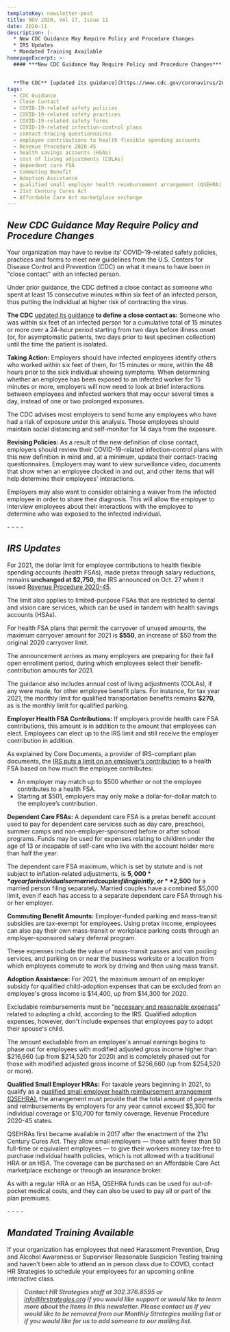 ```yaml
---
templateKey: newsletter-post
title: NOV 2020, Vol 17, Issue 11
date: 2020-11
description: |-
  * New CDC Guidance May Require Policy and Procedure Changes
  * IRS Updates
  * Mandated Training Available
homepageExcerpt: >-
  #### ***New CDC Guidance May Require Policy and Procedure Changes***


  **The CDC** [updated its guidance](https://www.cdc.gov/coronavirus/2019-ncov/daily-life-coping/contact-tracing.html) **to define a close contact as:** Someone who was within six feet of an infected person for a cumulative total of 15 minutes or more over a 24-hour period starting from two days before illness onset (or, for asymptomatic patients, two days prior to test specimen collection) until the time the patient is isolated. Your organization may have to revise its’ COVID-19-related safety policies, practices and forms to meet new guidelines.
tags:
  - CDC Guidance
  - Close Contact
  - COVID-19-related safety policies
  - COVID-19-related safety practices
  - COVID-19-related safety forms
  - COVID-19-related infection-control plans
  - contact-tracing questionnaires
  - employee contributions to health flexible spending accounts
  - Revenue Procedure 2020-45
  - health savings accounts (HSAs)
  - cost of living adjustments (COLAs)
  - dependent care FSA
  - Commuting Benefit
  - Adoption Assistance
  - qualified small employer health reimbursement arrangement (QSEHRA)
  - 21st Century Cures Act
  - Affordable Care Act marketplace exchange
---
```

## ***New CDC Guidance May Require Policy and Procedure Changes***

Your organization may have to revise its’ COVID-19-related safety policies, practices and forms to meet new guidelines from the U.S. Centers for Disease Control and Prevention (CDC) on what it means to have been in "close contact" with an infected person.

Under prior guidance, the CDC defined a close contact as someone who spent at least 15 consecutive minutes within six feet of an infected person, thus putting the individual at higher risk of contracting the virus.

**The CDC** [updated its guidance](https://www.cdc.gov/coronavirus/2019-ncov/daily-life-coping/contact-tracing.html) **to define a close contact as:** Someone who was within six feet of an infected person for a cumulative total of 15 minutes or more over a 24-hour period starting from two days before illness onset (or, for asymptomatic patients, two days prior to test specimen collection) until the time the patient is isolated.

**Taking Action:** Employers should have infected employees identify others who worked within six feet of them, for 15 minutes or more, within the 48 hours prior to the sick individual showing symptoms. When determining whether an employee has been exposed to an infected worker for 15 minutes or more, employers will now need to look at brief interactions between employees and infected workers that may occur several times a day, instead of one or two prolonged exposures.

The CDC advises most employers to send home any employees who have had a risk of exposure under this analysis. Those employees should maintain social distancing and self-monitor for 14 days from the exposure.

**Revising Policies:** As a result of the new definition of close contact, employers should review their COVID-19-related infection-control plans with this new definition in mind and, at a minimum, update their contact-tracing questionnaires. Employers may want to view surveillance video, documents that show when an employee clocked in and out, and other items that will help determine their employees' interactions.

Employers may also want to consider obtaining a waiver from the infected employee in order to share their diagnosis. This will allow the employer to interview employees about their interactions with the employee to determine who was exposed to the infected individual.

\- - - -

## ***IRS Updates***

For 2021, the dollar limit for employee contributions to health flexible spending accounts (health FSAs), made pretax through salary reductions, remains **unchanged at $2,750,** the IRS announced on Oct. 27 when it issued [Revenue Procedure 2020-45](https://www.irs.gov/pub/irs-drop/rp-20-45.pdf).

The limit also applies to limited-purpose FSAs that are restricted to dental and vision care services, which can be used in tandem with health savings accounts (HSAs).

For health FSA plans that permit the carryover of unused amounts, the maximum carryover amount for 2021 is **$550**, an increase of $50 from the original 2020 carryover limit.

The announcement arrives as many employers are preparing for their fall open enrollment period, during which employees select their benefit-contribution amounts for 2021.

The guidance also includes annual cost of living adjustments (COLAs), if any were made, for other employee benefit plans. For instance, for tax year 2021, the monthly limit for qualified transportation benefits remains **$270,** as is the monthly limit for qualified parking.

**Employer Health FSA Contributions:** If employers provide health care FSA contributions, this amount is in addition to the amount that employees can elect. Employees can elect up to the IRS limit and still receive the employer contribution in addition.

As explained by Core Documents, a provider of IRS-compliant plan documents, the [IRS puts a limit on an employer’s contribution](https://www.coredocuments.com/health-fsa-contribution-best-choice-for-most-employers/) to a health FSA based on how much the employee contributes:

* An employer may match up to $500 whether or not the employee contributes to a health FSA.
* Starting at $501, employers may only make a dollar-for-dollar match to the employee’s contribution.

**Dependent Care FSAs:** A dependent care FSA is a pretax benefit account used to pay for dependent care services such as day care, preschool, summer camps and non-employer-sponsored before or after school programs. Funds may be used for expenses relating to children under the age of 13 or incapable of self-care who live with the account holder more than half the year.

The dependent care FSA maximum, which is set by statute and is not subject to inflation-related adjustments, is **$5,000** a year for individuals or married couples filing jointly, or **$2,500** for a married person filing separately. Married couples have a combined $5,000 limit, even if each has access to a separate dependent care FSA through his or her employer.

[](<>)**Commuting Benefit Amounts:** Employer-funded parking and mass-transit subsidies are tax-exempt for employees. Using pretax income, employees can also pay their own mass-transit or workplace parking costs through an employer-sponsored salary deferral program.

These expenses include the value of mass-transit passes and van pooling services, and parking on or near the business worksite or a location from which employees commute to work by driving and then using mass transit.

[](<>)**Adoption Assistance:** For 2021, the maximum amount of an employer subsidy for qualified child-adoption expenses that can be excluded from an employee's gross income is $14,400, up from $14,300 for 2020.

Excludable reimbursements must be "[necessary and reasonable expenses](https://www.irs.gov/taxtopics/tc607)" related to adopting a child, according to the IRS. Qualified adoption expenses, however, don't include expenses that employees pay to adopt their spouse's child.

The amount excludable from an employee's annual earnings begins to phase out for employees with modified adjusted gross income higher than $216,660 (up from $214,520 for 2020) and is completely phased out for those with modified adjusted gross income of $256,660 (up from $254,520 or more).

**Qualified Small Employer HRAs:** For taxable years beginning in 2021, to qualify as a [qualified small employer health reimbursement arrangement (QSEHRA)](https://www.shrm.org/ResourcesAndTools/hr-topics/benefits/pages/qsehras-help-small-employers-solve-the-health-coverage-puzzle.aspx), the arrangement must provide that the total amount of payments and reimbursements by employers for any year cannot exceed $5,300 for individual coverage or $10,700 for family coverage, Revenue Procedure 2020-45 states.

QSEHRAs first became available in 2017 after the enactment of the 21st Century Cures Act. They allow small employers — those with fewer than 50 full-time or equivalent employees — to give their workers money tax-free to purchase individual health policies, which is not allowed with a traditional HRA or an HSA. The coverage can be purchased on an Affordable Care Act marketplace exchange or through an insurance broker.

As with a regular HRA or an HSA, QSEHRA funds can be used for out-of-pocket medical costs, and they can also be used to pay all or part of the plan premiums.

\- - - -

## ***Mandated Training Available***

If your organization has employees that need Harassment Prevention, Drug and Alcohol Awareness or Supervisor Reasonable Suspicion Testing training and haven’t been able to attend an in person class due to COVID, contact HR Strategies to schedule your employees for an upcoming online interactive class.

> ***Contact HR Strategies staff at 302.376.8595 or** [info@hrstrategies.org](mailto:info@hrstrategies.org) **if you would like support or would like to learn more about the items in this newsletter. Please contact us if you would like to be removed from our Monthly Strategies mailing list or if you would like for us to add someone to our mailing list.***